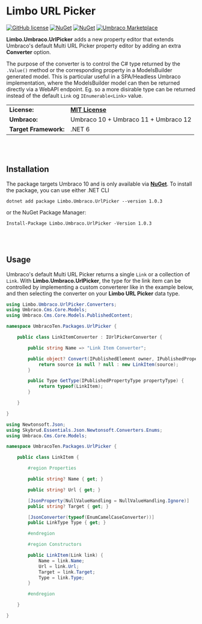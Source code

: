 # Limbo URL Picker

[![GitHub license](https://img.shields.io/badge/license-MIT-blue.svg)](LICENSE.md) [![NuGet](https://img.shields.io/nuget/vpre/Limbo.Umbraco.UrlPicker.svg)](https://www.nuget.org/packages/Limbo.Umbraco.UrlPicker) [![NuGet](https://img.shields.io/nuget/dt/Limbo.Umbraco.UrlPicker.svg)](https://www.nuget.org/packages/Limbo.Umbraco.UrlPicker) [![Umbraco Marketplace](https://img.shields.io/badge/umbraco-marketplace-%233544B1)](https://marketplace.umbraco.com/package/limbo.umbraco.urlpicker)

**Limbo.Umbraco.UrlPicker** adds a new property editor that extends Umbraco's default Multi URL Picker property editor by adding an extra **Converter** option.

The purpose of the converter is to control the C# type returned by the `.Value()` method or the corresponding property in a ModelsBuilder generated model. This is particular useful in a SPA/Headless Umbraco implementation, where the ModelsBuilder model can then be returned directly via a WebAPI endpoint. Eg. so a more disirable type can be returned instead of the default `Link` og `IEnumerable<Link>` value.

<table>
  <tr>
    <td><strong>License:</strong></td>
    <td><a href="./LICENSE.md"><strong>MIT License</strong></a></td>
  </tr>
  <tr>
    <td><strong>Umbraco:</strong></td>
    <td>Umbraco 10 + Umbraco 11 + Umbraco 12</td>
  </tr>
  <tr>
    <td><strong>Target Framework:</strong></td>
    <td>.NET 6</td>
  </tr>
</table>







<br /><br />

## Installation

The package targets Umbraco 10 and is only available via [**NuGet**][NuGetPackage]. To install the package, you can use either .NET CLI

```
dotnet add package Limbo.Umbraco.UrlPicker --version 1.0.3
```

or the NuGet Package Manager:

```
Install-Package Limbo.Umbraco.UrlPicker -Version 1.0.3
```



<br /><br />

## Usage

Umbraco's default Multi URL Picker returns a single `Link` or a collection of `Link`. With **Limbo.Umbraco.UrlPicker**, the type for the link item can be controlled by implementing a custom converterer like in the example below, and then selecting the converter on your **Limbo URL Picker** data type.

```csharp
using Limbo.Umbraco.UrlPicker.Converters;
using Umbraco.Cms.Core.Models;
using Umbraco.Cms.Core.Models.PublishedContent;

namespace UmbracoTen.Packages.UrlPicker {

    public class LinkItemConverter : IUrlPickerConverter {

        public string Name => "Link Item Converter";

        public object? Convert(IPublishedElement owner, IPublishedPropertyType propertyType, Link? source) {
            return source is null ? null : new LinkItem(source);
        }

        public Type GetType(IPublishedPropertyType propertyType) {
            return typeof(LinkItem);
        }

    }

}
```

```csharp
using Newtonsoft.Json;
using Skybrud.Essentials.Json.Newtonsoft.Converters.Enums;
using Umbraco.Cms.Core.Models;

namespace UmbracoTen.Packages.UrlPicker {

    public class LinkItem {

        #region Properties

        public string? Name { get; }

        public string? Url { get; }

        [JsonProperty(NullValueHandling = NullValueHandling.Ignore)]
        public string? Target { get; }

        [JsonConverter(typeof(EnumCamelCaseConverter))]
        public LinkType Type { get; }

        #endregion

        #region Constructors

        public LinkItem(Link link) {
            Name = link.Name;
            Url = link.Url;
            Target = link.Target;
            Type = link.Type;
        }

        #endregion

    }

}
```







[NuGetPackage]: https://www.nuget.org/packages/Limbo.Umbraco.UrlPicker
[GitHubRelease]: https://github.com/abjerner/Limbo.Umbraco.UrlPicker

